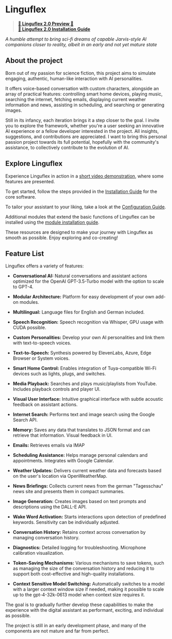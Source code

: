 # Linguflex

>  
> **[🌟 Linguflex 2.0 Preview 🌟](https://github.com/KoljaB/Linguflex/tree/lingu-2.0-preview)**  
> **[🎥 Linguflex 2.0 Installation Guide](https://www.youtube.com/watch?v=KJ4HQ5Ud9L8)**  
> 


*A humble attempt to bring sci-fi dreams of capable Jarvis-style AI companions closer to reality, albeit in an early and not yet mature state*

## About the project

Born out of my passion for science fiction, this project aims to simulate engaging, authentic, human-like interaction with AI personalities.

It offers voice-based conversation with custom characters, alongside an array of practical features: controlling smart home devices, playing music, searching the internet, fetching emails, displaying current weather information and news, assisting in scheduling, and searching or generating images.

Still in its infancy, each iteration brings it a step closer to the goal. I invite you to explore the framework, whether you're a user seeking an innovative AI experience or a fellow developer interested in the project. All insights, suggestions, and contributions are appreciated. I want to bring this personal passion project towards its full potential, hopefully with the community's assistance, to collectively contribute to the evolution of AI.

## Explore Linguflex

Experience Linguflex in action in a [short video demonstration](https://www.youtube.com/watch?v=obYUkYrcAw0&t=26s), where some features are presented.

To get started, follow the steps provided in the [Installation Guide](https://github.com/KoljaB/Linguflex/blob/main/docs/install.md) for the core software.

To tailor your assistant to your liking, take a look at the [Configuration Guide](https://github.com/KoljaB/Linguflex/blob/main/docs/config.md).

Additional modules that extend the basic functions of Linguflex can be installed using the [module installation guide](https://github.com/KoljaB/Linguflex/blob/main/docs/modules.md).

These resources are designed to make your journey with Linguflex as smooth as possible. Enjoy exploring and co-creating!

## Feature List

Linguflex offers a variety of features:

- **Conversational AI:** Natural conversations and assistant actions optimized for the OpenAI GPT-3.5-Turbo model with the option to scale to GPT-4.

- **Modular Architecture:** Platform for easy development of your own add-on modules.

- **Multilingual:** Language files for English and German included.

- **Speech Recognition:** Speech recognition via Whisper, GPU usage with CUDA possible.

- **Custom Personalities:** Develop your own AI personalities and link them with text-to-speech voices.

- **Text-to-Speech:** Synthesis powered by ElevenLabs, Azure, Edge Browser or System voices.

- **Smart Home Control:** Enables integration of Tuya-compatible Wi-Fi devices such as lights, plugs, and switches.

- **Media Playback:** Searches and plays music/playlists from YouTube. Includes playback controls and player UI.

- **Visual User Interface:** Intuitive graphical interface with subtle acoustic feedback on assistant actions.

- **Internet Search:** Performs text and image search using the Google Search API.

- **Memory:** Saves any data that translates to JSON format and can retrieve that information. Visual feedback in UI.

- **Emails:** Retrieves emails via IMAP

- **Scheduling Assistance:** Helps manage personal calendars and appointments. Integrates with Google Calendar.

- **Weather Updates:** Delivers current weather data and forecasts based on the user's location via OpenWeatherMap.

- **News Briefings:** Collects current news from the german "Tagesschau" news site and presents them in compact summaries.

- **Image Generation:** Creates images based on text prompts and descriptions using the DALL-E API.

- **Wake Word Activation:** Starts interactions upon detection of predefined keywords. Sensitivity can be individually adjusted.

- **Conversation History:** Retains context across conversation by managing conversation history.

- **Diagnostics:** Detailed logging for troubleshooting. Microphone calibration visualization.

- **Token-Saving Mechanisms:** Various mechanisms to save tokens, such as managing the size of the conversation history and reducing it to support both cost-effective and high-quality installations.

- **Context Sensitive Model Switching:** Automatically switches to a model with a larger context window size if needed, making it possible to scale up to the gpt-4-32k-0613 model when context size requires it.

The goal is to gradually further develop these capabilities to make the experience with the digital assistant as performant, exciting, and individual as possible.

The project is still in an early development phase, and many of the components are not mature and far from perfect.
